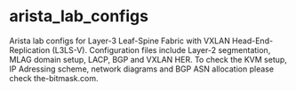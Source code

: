 # arista_lab_configs
Arista lab configs for Layer-3 Leaf-Spine Fabric with VXLAN Head-End-Replication (L3LS-V).
Configuration files include Layer-2 segmentation, MLAG domain setup, LACP, BGP and VXLAN HER.
To check the KVM setup, IP Adressing scheme, network diagrams and BGP ASN allocation please check the-bitmask.com.
